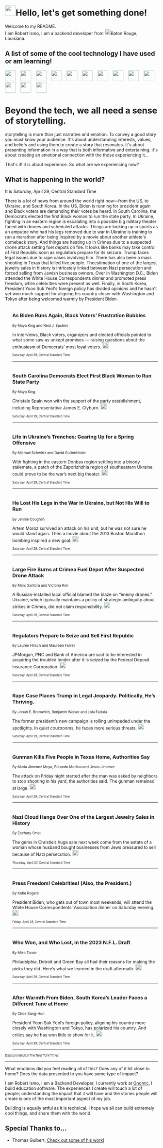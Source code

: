<h1><img src="https://emojis.slackmojis.com/emojis/images/1643514375/3493/hot-coffee.gif?1643514375" width="35"/>Hello, let's get something done!</h1>

<p>Welcome to my README.<br/>
I am Robert Ismo, I am a backend developer from <img src="https://emojis.slackmojis.com/emojis/images/1638395689/50435/moulin_rouge.png?1638395689" width="20"/>Baton Rouge, Louisiana.</p>
<h2>A list of some of the cool technology I have used or am learning!</h2>
<p>
<img src="https://emojis.slackmojis.com/emojis/images/1643516091/21142/meow_bongotap.gif?1643516091" width="35" alt="">
<img src="https://img.shields.io/badge/Favorite%20Frontend%20Framework-SvelteKit-f83903" alt="">
<img src="https://img.shields.io/badge/Second%20Favorite-Vue-40b581" alt="">
<img src="https://img.shields.io/badge/Most%20Used%20Runtime-Nodejs-78b061" alt="">
<img src="https://emojis.slackmojis.com/emojis/images/1643517416/34482/fire.gif?1643517416" width="35" alt="">
<img src="https://img.shields.io/badge/Javascript%20But%20Better-Typescript-0078ca" alt="">
<img src="https://img.shields.io/badge/Favorite%20Language-Elixir-3e244d" alt="">
<img src="https://img.shields.io/badge/Containerize%20Everything-Docker-6ac9ef" alt="">
<img src="https://emojis.slackmojis.com/emojis/images/1643514596/5999/meow_party.gif?1643514596" width="35" alt="">
<img src="https://img.shields.io/badge/API%20Love%20Language-Graphql-de32a5" alt="">
<img src="https://img.shields.io/badge/Our%20Favorite%20Version%20Controller-Git-e94f33" alt="">
<img src="https://img.shields.io/badge/Favorite%20Database-Redis-d42d1d" alt="">
<img src="https://emojis.slackmojis.com/emojis/images/1643514559/5584/deployparrot.gif?1643514559" width="35" alt="">
<img src="https://img.shields.io/badge/Container%20Interstate-RabbitMQ-f66200" alt="">
<img src="https://img.shields.io/badge/Gotta%20Learn-Kubernetes-316adf" alt="">
<img src="https://img.shields.io/badge/Really%20Mature%20Now-WASM-654fef" alt="">
<img src="https://emojis.slackmojis.com/emojis/images/1666642497/61942/dance_vibe.gif?1666642497" width="35" alt="">
<img src="https://img.shields.io/badge/For%20My%20M1-ARM64-657d96" alt="">
<img src="https://img.shields.io/badge/Loving%20This%20So%20Much-TailwindCSS-17bcb5" alt="">
<img src="https://img.shields.io/badge/Cool%20Build%20Tool-Vite-f9cb24" alt="">
<img src="https://emojis.slackmojis.com/emojis/images/1669231376/62819/working-on-it.gif?1669231376" width="35" alt="">
<img src="https://img.shields.io/badge/Fun%20and%20Easy%20Database-MongoDB-5f8c49" alt="">
<img src="https://img.shields.io/badge/JS%20Life%20Support-NPM-c73737" alt="">
<img src="https://img.shields.io/badge/I%20Liked%20It-DynamoDB-0073b9" alt="">
<img src="https://emojis.slackmojis.com/emojis/images/1643514045/46/question.gif?1643514045" width="35" alt="">
<img src="https://img.shields.io/badge/cool-React-60d6f9" alt="">
<img src="https://img.shields.io/badge/Future%20Big%20Project-Lambda-f37e00" alt="">
<img src="https://img.shields.io/badge/NPM%20But%20Better-PNPM-f1aa07" alt="">
<img src="https://emojis.slackmojis.com/emojis/images/1643514943/9662/fbwow.gif?1643514943" width="35" alt="">
<img src="https://img.shields.io/badge/First%20Language-C-662079" alt="">
<img src="https://img.shields.io/badge/Where%20I%20Deploy%20Frontend-Vercel-000000" alt="">
<img src="https://img.shields.io/badge/Who%20Does%20not%20Want%20an%20App-Swift-f9492a" alt="">
<img src="https://emojis.slackmojis.com/emojis/images/1643514058/151/javascript.png?1643514058" width="35" alt="">
<img src="https://img.shields.io/badge/cool-Python-fbd542" alt="">
<img src="https://img.shields.io/badge/Favorite%20Something-Stripe-656cdc" alt="">
<img src="https://img.shields.io/badge/Of%20Course-HTML5-ed6327" alt="">
<img src="https://emojis.slackmojis.com/emojis/images/1660415405/60731/bomb.gif?1660415405" width="35" alt="">
<img src="https://img.shields.io/badge/hate-CSS-2964ec" alt="">
<img src="https://img.shields.io/badge/Learning-CircleCI-141215" alt="">
<img src="https://img.shields.io/badge/Learning-Rust-fbbb3b" alt="">
<img src="https://emojis.slackmojis.com/emojis/images/1660415397/60712/writing-hand.gif?1660415397" width="35" alt="">
<img src="https://img.shields.io/badge/Dev%20Browser%20of%20Choice-Firefox-cc4e26" alt="">
<img src="https://img.shields.io/badge/Recoverying%20From%20Windows-UNIX-1781e3" alt="">
<img src="https://img.shields.io/badge/LOVE-LogSeq-90c1c2" alt="">
<img src="https://emojis.slackmojis.com/emojis/images/1643514066/223/kirby.gif?1643514066" width="35" alt="">
<img src="https://img.shields.io/badge/Daily%20Driver-MacOS-e6e6e8" alt="">
<img src="https://img.shields.io/badge/Git%20Server-Github-000000" alt="">
<img src="https://img.shields.io/badge/enjoyable-EC2-f17428" alt="">
<img src="https://emojis.slackmojis.com/emojis/images/1643514239/2069/excited.gif?1643514239" width="35" alt="">
</p>
<h1>Beyond the tech, we all need a sense of storytelling.</h1>
<p>storytelling is more than just narrative and emotion. To convey a good story you must know your audience. It's about understanding interests, values, and beliefs and using them to create a story that resonates. It's about presenting information in a way that is both informative and entertaining. It's about creating an emotional connection with the those experiencing it...</p>
<p>That's it! it is about experience. So what are we experiencing now?</p>
<h2>What is happening in the world?</h2>
<p>It is Saturday, April 29, Central Standard Time</p>
<p>
There is a lot of news from around the world right now—from the US, to Ukraine, and South Korea. In the US, Biden is running for president again and Black voters are demanding their votes be heard. In South Carolina, the Democrats elected the first Black woman to run the state party. In Ukraine, fighting in an eastern region is escalating into a possible big military theater faced with drones and scheduled attacks. Things are looking up in sports as an amputee who had his legs removed due to war in Ukraine is training to run a marathon after being inspired by a movie about another athlete&#39;s comeback story. And things are heating up in Crimea due to a suspected drone attack setting fuel depots on fire. It looks like banks may take control of First Republic soon as regulators prepare for its seizure. Trump faces legal issues due to rape cases involving him. There has also been a mass shooting in Texas that killed five people. Theestimation of one of the largest jewelry sales in history is intricately linked between Nazi persecution and forced selling from Jewish business owners. Over in Washington D.C., Biden attended the White House Correspondents dinner and promoted press freedom, while celebrities were present as well. Finally, in South Korea, President Yoon Suk Yeol&#39;s foreign policy has divided opinions and he hasn&#39;t yet won much support for aligning his country closer with Washington and Tokyo after being welcomed warmly by President Biden.</p>
<ol>
<img src="https://img.shields.io/badge/-us-blue" alt="">
<h3>As Biden Runs Again, Black Voters’ Frustration Bubbles</h3>
<sub>By Maya King and Reid J. Epstein</sub>
<p>In interviews, Black voters, organizers and elected officials pointed to what some saw as unkept promises — raising questions about the enthusiasm of Democrats’ most loyal voters.  <a href="https://nyti.ms/3AFB2xA"><img src="https://developer.nytimes.com/files/poweredby_nytimes_30b.png?v=1583354208352" height="20"></a></p>
<sub><sub>Saturday, April 29, Central Standard Time</sub></sub>
<hr/>
<img src="https://img.shields.io/badge/-us-blue" alt="">
<h3>South Carolina Democrats Elect First Black Woman to Run State Party</h3>
<sub>By Maya King</sub>
<p>Christale Spain won with the support of the party establishment, including Representative James E. Clyburn.  <a href="https://nyti.ms/3LHs3m6"><img src="https://developer.nytimes.com/files/poweredby_nytimes_30b.png?v=1583354208352" height="20"></a></p>
<sub><sub>Saturday, April 29, Central Standard Time</sub></sub>
<hr/>
<img src="https://img.shields.io/badge/-world-blue" alt="">
<h3>Life in Ukraine’s Trenches: Gearing Up for a Spring Offensive</h3>
<sub>By Michael Schwirtz and David Guttenfelder</sub>
<p>With fighting in the eastern Donbas region settling into a bloody stalemate, a patch of the Zaporizhzhia region of southeastern Ukraine could prove to be the war’s next big theater.  <a href="https://nyti.ms/4277DYT"><img src="https://developer.nytimes.com/files/poweredby_nytimes_30b.png?v=1583354208352" height="20"></a></p>
<sub><sub>Saturday, April 29, Central Standard Time</sub></sub>
<hr/>
<img src="https://img.shields.io/badge/-sports-blue" alt="">
<h3>He Lost His Legs in the War in Ukraine, but Not His Will to Run</h3>
<sub>By Jennie Coughlin</sub>
<p>Artem Moroz survived an attack on his unit, but he was not sure he would stand again. Then a movie about the 2013 Boston Marathon bombing inspired a new goal.  <a href="https://nyti.ms/3NiEfe9"><img src="https://developer.nytimes.com/files/poweredby_nytimes_30b.png?v=1583354208352" height="20"></a></p>
<sub><sub>Saturday, April 29, Central Standard Time</sub></sub>
<hr/>
<img src="https://img.shields.io/badge/-world-blue" alt="">
<h3>Large Fire Burns at Crimea Fuel Depot After Suspected Drone Attack</h3>
<sub>By Marc Santora and Victoria Kim</sub>
<p>A Russian-installed local official blamed the blaze on “enemy drones.” Ukraine, which typically maintains a policy of strategic ambiguity about strikes in Crimea, did not claim responsibility.  <a href="https://nyti.ms/3AINrAM"><img src="https://developer.nytimes.com/files/poweredby_nytimes_30b.png?v=1583354208352" height="20"></a></p>
<sub><sub>Saturday, April 29, Central Standard Time</sub></sub>
<hr/>
<img src="https://img.shields.io/badge/-business-blue" alt="">
<h3>Regulators Prepare to Seize and Sell First Republic</h3>
<sub>By Lauren Hirsch and Maureen Farrell</sub>
<p>JPMorgan, PNC and Bank of America are said to be interested in acquiring the troubled lender after it is seized by the Federal Deposit Insurance Corporation.  <a href="https://nyti.ms/40OVYwT"><img src="https://developer.nytimes.com/files/poweredby_nytimes_30b.png?v=1583354208352" height="20"></a></p>
<sub><sub>Saturday, April 29, Central Standard Time</sub></sub>
<hr/>
<img src="https://img.shields.io/badge/-nyregion-blue" alt="">
<h3>Rape Case Places Trump in Legal Jeopardy. Politically, He’s Thriving.</h3>
<sub>By Jonah E. Bromwich, Benjamin Weiser and Lola Fadulu</sub>
<p>The former president’s new campaign is rolling unimpeded under the spotlights. In quiet courtrooms, he faces more serious threats.  <a href="https://nyti.ms/3ADlvyl"><img src="https://developer.nytimes.com/files/poweredby_nytimes_30b.png?v=1583354208352" height="20"></a></p>
<sub><sub>Saturday, April 29, Central Standard Time</sub></sub>
<hr/>
<img src="https://img.shields.io/badge/-us-blue" alt="">
<h3>Gunman Kills Five People in Texas Home, Authorities Say</h3>
<sub>By Maria Jimenez Moya, Eduardo Medina and Jesus Jiménez</sub>
<p>The attack on Friday night started after the man was asked by neighbors to stop shooting in his yard, the authorities said. The gunman remained at large.  <a href="https://nyti.ms/3oR0ptK"><img src="https://developer.nytimes.com/files/poweredby_nytimes_30b.png?v=1583354208352" height="20"></a></p>
<sub><sub>Saturday, April 29, Central Standard Time</sub></sub>
<hr/>
<img src="https://img.shields.io/badge/-arts-blue" alt="">
<h3>Nazi Cloud Hangs Over One of the Largest Jewelry Sales in History</h3>
<sub>By Zachary Small</sub>
<p>The gems in Christie’s huge sale next week come from the estate of a woman whose husband bought businesses from Jews pressured to sell because of Nazi persecution.  <a href="https://nyti.ms/3HgjImA"><img src="https://developer.nytimes.com/files/poweredby_nytimes_30b.png?v=1583354208352" height="20"></a></p>
<sub><sub>Thursday, April 27, Central Standard Time</sub></sub>
<hr/>
<img src="https://img.shields.io/badge/-us-blue" alt="">
<h3>Press Freedom! Celebrities! (Also, the President.)</h3>
<sub>By Katie Rogers</sub>
<p>President Biden, who gets out of town most weekends, will attend the White House Correspondents’ Association dinner on Saturday evening.  <a href="https://nyti.ms/3nbZL9E"><img src="https://developer.nytimes.com/files/poweredby_nytimes_30b.png?v=1583354208352" height="20"></a></p>
<sub><sub>Friday, April 28, Central Standard Time</sub></sub>
<hr/>
<img src="https://img.shields.io/badge/-sports-blue" alt="">
<h3>Who Won, and Who Lost, in the 2023 N.F.L. Draft</h3>
<sub>By Mike Tanier</sub>
<p>Philadelphia, Detroit and Green Bay all had their reasons for making the picks they did. Here’s what we learned in the draft aftermath.  <a href="https://nyti.ms/3LGSBnk"><img src="https://developer.nytimes.com/files/poweredby_nytimes_30b.png?v=1583354208352" height="20"></a></p>
<sub><sub>Saturday, April 29, Central Standard Time</sub></sub>
<hr/>
<img src="https://img.shields.io/badge/-world-blue" alt="">
<h3>After Warmth From Biden, South Korea’s Leader Faces a Different Tune at Home</h3>
<sub>By Choe Sang-Hun</sub>
<p>President Yoon Suk Yeol’s foreign policy, aligning his country more closely with Washington and Tokyo, has polarized his country. And critics say he has won little to show for it.  <a href="https://nyti.ms/42aNzom"><img src="https://developer.nytimes.com/files/poweredby_nytimes_30b.png?v=1583354208352" height="20"></a></p>
<sub><sub>Saturday, April 29, Central Standard Time</sub></sub>
<hr/>
</ol>
<a href="https://developer.nytimes.com"><sub><sub>Data provided by The New York Times</sub></sub></a>
<hr/>
<p>What emotions did you feel reading all of this? Does any of it hit close to home? Does the data presented to you have some type of impact?</p>
<p>I am Robert Ismo, I am a Backend Developer, I currently work at <a href="https://gnomic.education/">Gnomic</a>, I build education software. The experiences I create will touch a lot of people; understanding the impact that it will have and the stories people will create is one of the most important aspect of my job.</p>
<p>Building is equally artful as it is technical. I hope we all can build extremely cool things, and share them with the world.</p>
<h2>Special Thanks to...</h2>
<ul>
<li>Thomas Guibert, <a href="https://github.com/thmsgbrt/thmsgbrt">Check out some of his work!</a></li>
</ul>